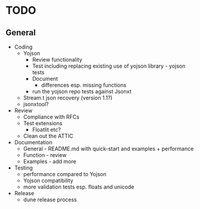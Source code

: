 # TODO
## General
* Coding
  * Yojson
    * Review functionality
    * Test including replacing existing use of yojson library - yojson tests
    * Document
      * differences esp. missing functions
    * run the yojson repo tests against Jsonxt
  * Stream.t json recovery (version 1.1?)
  * jsonxtool?
* Review
  * Compliance with RFCs
  * Test extensions
    * Floatlit etc?
  * Clean out the ATTIC
* Documentation
  * General - README.md with quick-start and examples + performance
  * Function - review
  * Examples - add more
* Testing
  * performance compared to Yojson
  * Yojson compatibility
  * more validation tests esp. floats and unicode
* Release
  * dune release process
